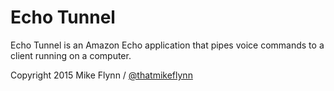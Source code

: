 # Echo Tunnel
Echo Tunnel is an Amazon Echo application that pipes voice commands to a client running on a computer.

Copyright 2015 Mike Flynn / [@thatmikeflynn](https://twitter.com/thatmikeflynn)
